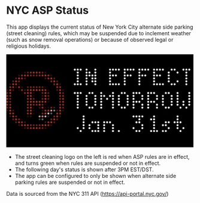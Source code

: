 # NYC ASP Status
This app displays the current status of New York City alternate side parking (street cleaning) rules, which may be suspended due to inclement weather (such as snow removal operations) or because of observed legal or religious holidays.

![screenshot](screenshot.jpg)

- The street cleaning logo on the left is red when ASP rules are in effect, and turns green when rules are suspended or not in effect.
- The following day's status is shown after 3PM EST/DST.
- The app can be configured to only be shown when alternate side parking rules are suspended or not in effect.

Data is sourced from the NYC 311 API (https://api-portal.nyc.gov/)
